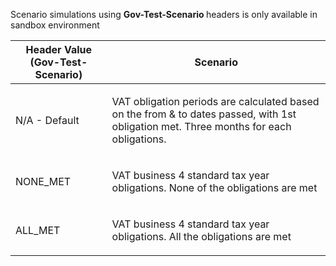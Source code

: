 <p>Scenario simulations using <b> Gov-Test-Scenario </b> headers is only available in sandbox environment</p>
<table>
    <thead>
        <tr>
            <th>Header Value (Gov-Test-Scenario)</th>
            <th>Scenario</th>
        </tr>
    </thead>
    <tbody>
        <tr>
            <td><p>N/A - Default</p></td>
            <td><p>VAT obligation periods are calculated based on the from & to dates passed, with 1st obligation met. Three months for each obligations.</p></td>
        </tr>
        <tr>
            <td><p>NONE_MET</p></td>
            <td><p>VAT business 4 standard tax year obligations. None of the obligations are met</p></td>
        </tr>
        <tr>
        <tr>
            <td><p>ALL_MET</p></td>
            <td><p>VAT business 4 standard tax year obligations. All the obligations are met</p></td>
        </tr>
    </tbody>
</table>
